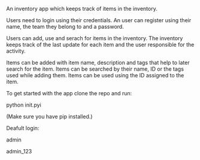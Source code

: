 An inventory app which keeps track of items in the inventory.

Users need to login using their credentials.
An user can register using their name, the team they belong to and a password.

Users can add, use and serach for items in the inventory.
The inventory keeps track of the last update for each item and the user responsible for the activity.

Items can be added with item name, description and tags that help to later search for the item.
Items can be searched by their name, ID or the tags used while adding them.
Items can be used using the ID assigned to the item.

To get started with the app clone the repo and run: 

python init.pyi

(Make sure you have pip installed.)

Deafult login:

admin

admin_123
